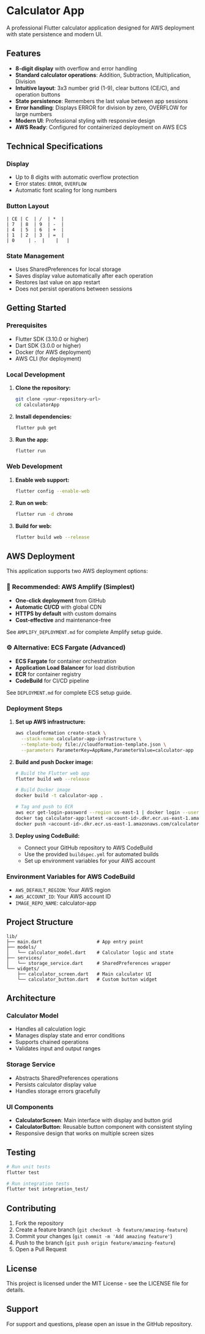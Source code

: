 # Calculator App

A professional Flutter calculator application designed for AWS deployment with state persistence and modern UI.

## Features

- **8-digit display** with overflow and error handling
- **Standard calculator operations**: Addition, Subtraction, Multiplication, Division
- **Intuitive layout**: 3x3 number grid (1-9), clear buttons (CE/C), and operation buttons
- **State persistence**: Remembers the last value between app sessions
- **Error handling**: Displays ERROR for division by zero, OVERFLOW for large numbers
- **Modern UI**: Professional styling with responsive design
- **AWS Ready**: Configured for containerized deployment on AWS ECS

## Technical Specifications

### Display
- Up to 8 digits with automatic overflow protection
- Error states: `ERROR`, `OVERFLOW`
- Automatic font scaling for long numbers

### Button Layout
```
| CE | C  | /  | *  |
| 7  | 8  | 9  | -  |
| 4  | 5  | 6  | +  |
| 1  | 2  | 3  | =  |
| 0     | .  |    |   |
```

### State Management
- Uses SharedPreferences for local storage
- Saves display value automatically after each operation
- Restores last value on app restart
- Does not persist operations between sessions

## Getting Started

### Prerequisites
- Flutter SDK (3.10.0 or higher)
- Dart SDK (3.0.0 or higher)
- Docker (for AWS deployment)
- AWS CLI (for deployment)

### Local Development

1. **Clone the repository:**
   ```bash
   git clone <your-repository-url>
   cd calculatorApp
   ```

2. **Install dependencies:**
   ```bash
   flutter pub get
   ```

3. **Run the app:**
   ```bash
   flutter run
   ```

### Web Development

1. **Enable web support:**
   ```bash
   flutter config --enable-web
   ```

2. **Run on web:**
   ```bash
   flutter run -d chrome
   ```

3. **Build for web:**
   ```bash
   flutter build web --release
   ```

## AWS Deployment

This application supports two AWS deployment options:

### 🚀 **Recommended: AWS Amplify** (Simplest)
- **One-click deployment** from GitHub
- **Automatic CI/CD** with global CDN
- **HTTPS by default** with custom domains
- **Cost-effective** and maintenance-free

See `AMPLIFY_DEPLOYMENT.md` for complete Amplify setup guide.

### ⚙️ **Alternative: ECS Fargate** (Advanced)
- **ECS Fargate** for container orchestration  
- **Application Load Balancer** for load distribution
- **ECR** for container registry
- **CodeBuild** for CI/CD pipeline

See `DEPLOYMENT.md` for complete ECS setup guide.

### Deployment Steps

1. **Set up AWS infrastructure:**
   ```bash
   aws cloudformation create-stack \
     --stack-name calculator-app-infrastructure \
     --template-body file://cloudformation-template.json \
     --parameters ParameterKey=AppName,ParameterValue=calculator-app
   ```

2. **Build and push Docker image:**
   ```bash
   # Build the Flutter web app
   flutter build web --release
   
   # Build Docker image
   docker build -t calculator-app .
   
   # Tag and push to ECR
   aws ecr get-login-password --region us-east-1 | docker login --username AWS --password-stdin <account-id>.dkr.ecr.us-east-1.amazonaws.com
   docker tag calculator-app:latest <account-id>.dkr.ecr.us-east-1.amazonaws.com/calculator-app:latest
   docker push <account-id>.dkr.ecr.us-east-1.amazonaws.com/calculator-app:latest
   ```

3. **Deploy using CodeBuild:**
   - Connect your GitHub repository to AWS CodeBuild
   - Use the provided `buildspec.yml` for automated builds
   - Set up environment variables for your AWS account

### Environment Variables for AWS CodeBuild

- `AWS_DEFAULT_REGION`: Your AWS region
- `AWS_ACCOUNT_ID`: Your AWS account ID
- `IMAGE_REPO_NAME`: calculator-app

## Project Structure

```
lib/
├── main.dart                    # App entry point
├── models/
│   └── calculator_model.dart    # Calculator logic and state
├── services/
│   └── storage_service.dart     # SharedPreferences wrapper
└── widgets/
    ├── calculator_screen.dart   # Main calculator UI
    └── calculator_button.dart   # Custom button widget
```

## Architecture

### Calculator Model
- Handles all calculation logic
- Manages display state and error conditions
- Supports chained operations
- Validates input and output ranges

### Storage Service
- Abstracts SharedPreferences operations
- Persists calculator display value
- Handles storage errors gracefully

### UI Components
- **CalculatorScreen**: Main interface with display and button grid
- **CalculatorButton**: Reusable button component with consistent styling
- Responsive design that works on multiple screen sizes

## Testing

```bash
# Run unit tests
flutter test

# Run integration tests
flutter test integration_test/
```

## Contributing

1. Fork the repository
2. Create a feature branch (`git checkout -b feature/amazing-feature`)
3. Commit your changes (`git commit -m 'Add amazing feature'`)
4. Push to the branch (`git push origin feature/amazing-feature`)
5. Open a Pull Request

## License

This project is licensed under the MIT License - see the LICENSE file for details.

## Support

For support and questions, please open an issue in the GitHub repository.